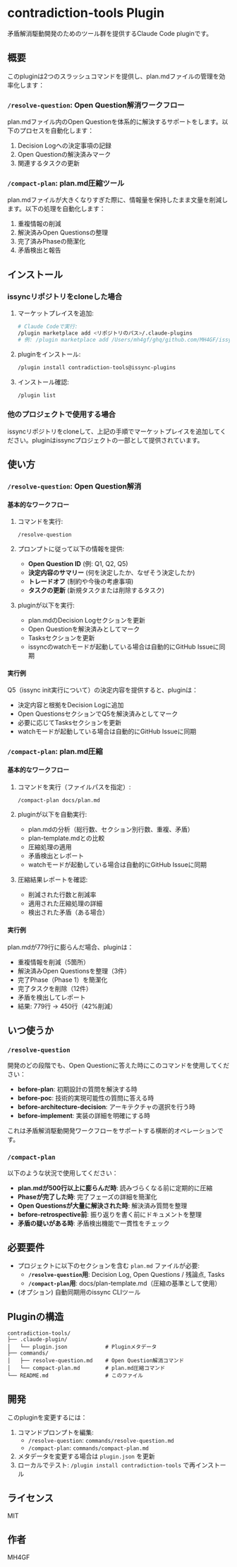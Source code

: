 # contradiction-tools Plugin

矛盾解消駆動開発のためのツール群を提供するClaude Code pluginです。

## 概要

このpluginは2つのスラッシュコマンドを提供し、plan.mdファイルの管理を効率化します：

### `/resolve-question`: Open Question解消ワークフロー

plan.mdファイル内のOpen Questionを体系的に解決するサポートをします。以下のプロセスを自動化します：

1. Decision Logへの決定事項の記録
2. Open Questionの解決済みマーク
3. 関連するタスクの更新

### `/compact-plan`: plan.md圧縮ツール

plan.mdファイルが大きくなりすぎた際に、情報量を保持したまま文量を削減します。以下の処理を自動化します：

1. 重複情報の削減
2. 解決済みOpen Questionsの整理
3. 完了済みPhaseの簡潔化
4. 矛盾検出と報告

## インストール

### issyncリポジトリをcloneした場合

1. マーケットプレイスを追加:
   ```bash
   # Claude Codeで実行:
   /plugin marketplace add <リポジトリのパス>/.claude-plugins
   # 例: /plugin marketplace add /Users/mh4gf/ghq/github.com/MH4GF/issync/.claude-plugins
   ```

2. pluginをインストール:
   ```bash
   /plugin install contradiction-tools@issync-plugins
   ```

3. インストール確認:
   ```bash
   /plugin list
   ```

### 他のプロジェクトで使用する場合

issyncリポジトリをcloneして、上記の手順でマーケットプレイスを追加してください。pluginはissyncプロジェクトの一部として提供されています。

## 使い方

### `/resolve-question`: Open Question解消

#### 基本的なワークフロー

1. コマンドを実行:
   ```
   /resolve-question
   ```

2. プロンプトに従って以下の情報を提供:
   - **Open Question ID** (例: Q1, Q2, Q5)
   - **決定内容のサマリー** (何を決定したか、なぜそう決定したか)
   - **トレードオフ** (制約や今後の考慮事項)
   - **タスクの更新** (新規タスクまたは削除するタスク)

3. pluginが以下を実行:
   - plan.mdのDecision Logセクションを更新
   - Open Questionを解決済みとしてマーク
   - Tasksセクションを更新
   - issyncのwatchモードが起動している場合は自動的にGitHub Issueに同期

#### 実行例

Q5（issync init実行について）の決定内容を提供すると、pluginは：
- 決定内容と根拠をDecision Logに追加
- Open QuestionsセクションでQ5を解決済みとしてマーク
- 必要に応じてTasksセクションを更新
- watchモードが起動している場合は自動的にGitHub Issueに同期

### `/compact-plan`: plan.md圧縮

#### 基本的なワークフロー

1. コマンドを実行（ファイルパスを指定）:
   ```bash
   /compact-plan docs/plan.md
   ```

2. pluginが以下を自動実行:
   - plan.mdの分析（総行数、セクション別行数、重複、矛盾）
   - plan-template.mdとの比較
   - 圧縮処理の適用
   - 矛盾検出とレポート
   - watchモードが起動している場合は自動的にGitHub Issueに同期

3. 圧縮結果レポートを確認:
   - 削減された行数と削減率
   - 適用された圧縮処理の詳細
   - 検出された矛盾（ある場合）

#### 実行例

plan.mdが779行に膨らんだ場合、pluginは：
- 重複情報を削減（5箇所）
- 解決済みOpen Questionsを整理（3件）
- 完了Phase（Phase 1）を簡潔化
- 完了タスクを削除（12件）
- 矛盾を検出してレポート
- 結果: 779行 → 450行（42%削減）

## いつ使うか

### `/resolve-question`

開発のどの段階でも、Open Questionに答えた時にこのコマンドを使用してください：
- **before-plan**: 初期設計の質問を解決する時
- **before-poc**: 技術的実現可能性の質問に答える時
- **before-architecture-decision**: アーキテクチャの選択を行う時
- **before-implement**: 実装の詳細を明確にする時

これは矛盾解消駆動開発ワークフローをサポートする横断的オペレーションです。

### `/compact-plan`

以下のような状況で使用してください：
- **plan.mdが500行以上に膨らんだ時**: 読みづらくなる前に定期的に圧縮
- **Phaseが完了した時**: 完了フェーズの詳細を簡潔化
- **Open Questionsが大量に解決された時**: 解決済み質問を整理
- **before-retrospective前**: 振り返りを書く前にドキュメントを整理
- **矛盾の疑いがある時**: 矛盾検出機能で一貫性をチェック

## 必要要件

- プロジェクトに以下のセクションを含む `plan.md` ファイルが必要:
  - **`/resolve-question`用**: Decision Log, Open Questions / 残論点, Tasks
  - **`/compact-plan`用**: docs/plan-template.md（圧縮の基準として使用）
- (オプション) 自動同期用のissync CLIツール

## Pluginの構造

```
contradiction-tools/
├── .claude-plugin/
│   └── plugin.json            # Pluginメタデータ
├── commands/
│   ├── resolve-question.md    # Open Question解消コマンド
│   └── compact-plan.md        # plan.md圧縮コマンド
└── README.md                  # このファイル
```

## 開発

このpluginを変更するには：

1. コマンドプロンプトを編集:
   - `/resolve-question`: `commands/resolve-question.md`
   - `/compact-plan`: `commands/compact-plan.md`
2. メタデータを変更する場合は `plugin.json` を更新
3. ローカルでテスト: `/plugin install contradiction-tools` で再インストール

## ライセンス

MIT

## 作者

MH4GF
